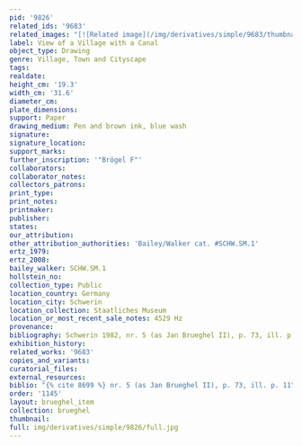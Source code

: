 ```yaml
---
pid: '9826'
related_ids: '9683'
related_images: "[![Related image](/img/derivatives/simple/9683/thumbnail.jpg)](/brughel/9683)"
label: View of a Village with a Canal
object_type: Drawing
genre: Village, Town and Cityscape
tags: 
realdate: 
height_cm: '19.3'
width_cm: '31.6'
diameter_cm: 
plate_dimensions: 
support: Paper
drawing_medium: Pen and brown ink, blue wash
signature: 
signature_location: 
support_marks: 
further_inscription: '"Brögel F"'
collaborators: 
collaborator_notes: 
collectors_patrons: 
print_type: 
print_notes: 
printmaker: 
publisher: 
states: 
our_attribution: 
other_attribution_authorities: 'Bailey/Walker cat. #SCHW.SM.1'
ertz_1979: 
ertz_2008: 
bailey_walker: SCHW.SM.1
hollstein_no: 
collection_type: Public
location_country: Germany
location_city: Schwerin
location_collection: Staatliches Museum
location_or_most_recent_sale_notes: 4529 Hz
provenance: 
bibliography: Schwerin 1982, nr. 5 (as Jan Brueghel II), p. 73, ill. p. 11
exhibition_history: 
related_works: '9683'
copies_and_variants: 
curatorial_files: 
external_resources: 
biblio: "{% cite 8699 %} nr. 5 (as Jan Brueghel II), p. 73, ill. p. 11"
order: '1145'
layout: brueghel_item
collection: brueghel
thumbnail: 
full: img/derivatives/simple/9826/full.jpg
---
```

